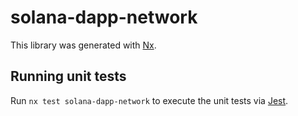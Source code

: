 # solana-dapp-network

This library was generated with [Nx](https://nx.dev).

## Running unit tests

Run `nx test solana-dapp-network` to execute the unit tests via [Jest](https://jestjs.io).

